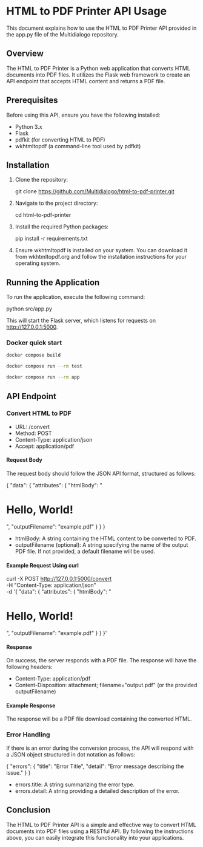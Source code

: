 # HTML to PDF Printer API Usage

This document explains how to use the HTML to PDF Printer API provided in the app.py file of the Multidialogo repository.

## Overview

The HTML to PDF Printer is a Python web application that converts HTML documents into PDF files. It utilizes the Flask web framework to create an API endpoint that accepts HTML content and returns a PDF file.

## Prerequisites

Before using this API, ensure you have the following installed:

- Python 3.x
- Flask
- pdfkit (for converting HTML to PDF)
- wkhtmltopdf (a command-line tool used by pdfkit)

## Installation

1. Clone the repository:

   git clone https://github.com/Multidialogo/html-to-pdf-printer.git

2. Navigate to the project directory:

   cd html-to-pdf-printer

3. Install the required Python packages:

   pip install -r requirements.txt

4. Ensure wkhtmltopdf is installed on your system. You can download it from wkhtmltopdf.org and follow the installation instructions for your operating system.

## Running the Application

To run the application, execute the following command:

python src/app.py

This will start the Flask server, which listens for requests on http://127.0.0.1:5000.

### Docker quick start

```bash
docker compose build
```

```bash
docker compose run --rm test
```

```bash
docker compose run --rm app
```

## API Endpoint

### Convert HTML to PDF

- URL: /convert
- Method: POST
- Content-Type: application/json
- Accept: application/pdf

#### Request Body

The request body should follow the JSON API format, structured as follows:

{
  "data": {
    "attributes": {
      "htmlBody": "<h1>Hello, World!</h1>",
      "outputFilename": "example.pdf"
    }
  }
}

- htmlBody: A string containing the HTML content to be converted to PDF.
- outputFilename (optional): A string specifying the name of the output PDF file. If not provided, a default filename will be used.

#### Example Request Using curl

curl -X POST http://127.0.0.1:5000/convert \
-H "Content-Type: application/json" \
-d '{
  "data": {
    "attributes": {
      "htmlBody": "<h1>Hello, World!</h1>",
      "outputFilename": "example.pdf"
    }
  }
}'

#### Response

On success, the server responds with a PDF file. The response will have the following headers:

- Content-Type: application/pdf
- Content-Disposition: attachment; filename="output.pdf" (or the provided outputFilename)

#### Example Response

The response will be a PDF file download containing the converted HTML.

### Error Handling

If there is an error during the conversion process, the API will respond with a JSON object structured in dot notation as follows:

{
  "errors": {
    "title": "Error Title",
    "detail": "Error message describing the issue."
  }
}

- errors.title: A string summarizing the error type.
- errors.detail: A string providing a detailed description of the error.

## Conclusion

The HTML to PDF Printer API is a simple and effective way to convert HTML documents into PDF files using a RESTful API. By following the instructions above, you can easily integrate this functionality into your applications.
